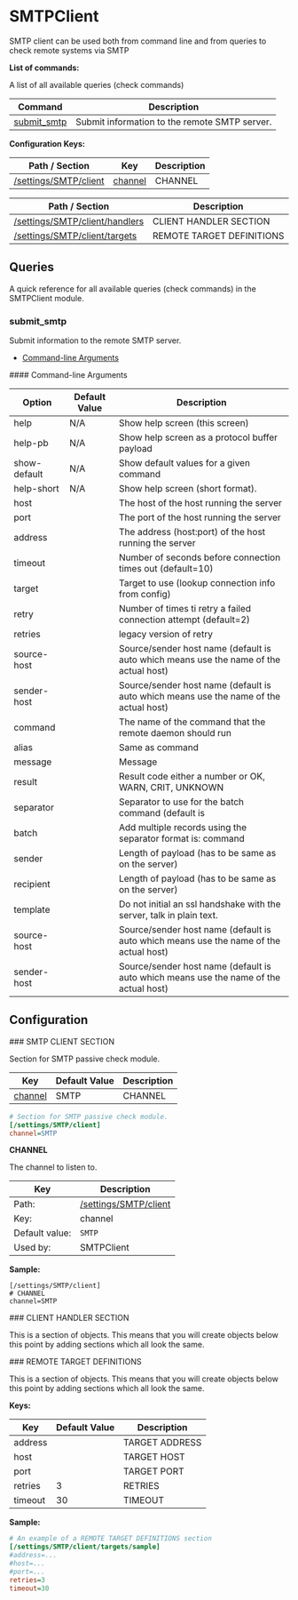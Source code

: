 # SMTPClient

SMTP client can be used both from command line and from queries to check remote systems via SMTP



**List of commands:**

A list of all available queries (check commands)

| Command                     | Description                                   |
|-----------------------------|-----------------------------------------------|
| [submit_smtp](#submit_smtp) | Submit information to the remote SMTP server. |




**Configuration Keys:**



    
    
    
| Path / Section                                  | Key                                       | Description |
|-------------------------------------------------|-------------------------------------------|-------------|
| [/settings/SMTP/client](#/settings/SMTP/client) | [channel](#/settings/SMTP/client_channel) | CHANNEL     |


| Path / Section                                                    | Description               |
|-------------------------------------------------------------------|---------------------------|
| [/settings/SMTP/client/handlers](#/settings/SMTP/client/handlers) | CLIENT HANDLER SECTION    |
| [/settings/SMTP/client/targets](#/settings/SMTP/client/targets)   | REMOTE TARGET DEFINITIONS |



## Queries

A quick reference for all available queries (check commands) in the SMTPClient module.

### submit_smtp

Submit information to the remote SMTP server.


* [Command-line Arguments](#submit_smtp_options)





<a name="submit_smtp_help"/>

<a name="submit_smtp_help-pb"/>

<a name="submit_smtp_show-default"/>

<a name="submit_smtp_help-short"/>

<a name="submit_smtp_host"/>

<a name="submit_smtp_port"/>

<a name="submit_smtp_address"/>

<a name="submit_smtp_timeout"/>

<a name="submit_smtp_target"/>

<a name="submit_smtp_retry"/>

<a name="submit_smtp_retries"/>

<a name="submit_smtp_source-host"/>

<a name="submit_smtp_sender-host"/>

<a name="submit_smtp_command"/>

<a name="submit_smtp_alias"/>

<a name="submit_smtp_message"/>

<a name="submit_smtp_result"/>

<a name="submit_smtp_separator"/>

<a name="submit_smtp_batch"/>

<a name="submit_smtp_sender"/>

<a name="submit_smtp_recipient"/>

<a name="submit_smtp_template"/>

<a name="submit_smtp_source-host"/>

<a name="submit_smtp_sender-host"/>

<a name="submit_smtp_options"/>
#### Command-line Arguments


| Option       | Default Value | Description                                                                           |
|--------------|---------------|---------------------------------------------------------------------------------------|
| help         | N/A           | Show help screen (this screen)                                                        |
| help-pb      | N/A           | Show help screen as a protocol buffer payload                                         |
| show-default | N/A           | Show default values for a given command                                               |
| help-short   | N/A           | Show help screen (short format).                                                      |
| host         |               | The host of the host running the server                                               |
| port         |               | The port of the host running the server                                               |
| address      |               | The address (host:port) of the host running the server                                |
| timeout      |               | Number of seconds before connection times out (default=10)                            |
| target       |               | Target to use (lookup connection info from config)                                    |
| retry        |               | Number of times ti retry a failed connection attempt (default=2)                      |
| retries      |               | legacy version of retry                                                               |
| source-host  |               | Source/sender host name (default is auto which means use the name of the actual host) |
| sender-host  |               | Source/sender host name (default is auto which means use the name of the actual host) |
| command      |               | The name of the command that the remote daemon should run                             |
| alias        |               | Same as command                                                                       |
| message      |               | Message                                                                               |
| result       |               | Result code either a number or OK, WARN, CRIT, UNKNOWN                                |
| separator    |               | Separator to use for the batch command (default is |)                                 |
| batch        |               | Add multiple records using the separator format is: command|result|message            |
| sender       |               | Length of payload (has to be same as on the server)                                   |
| recipient    |               | Length of payload (has to be same as on the server)                                   |
| template     |               | Do not initial an ssl handshake with the server, talk in plain text.                  |
| source-host  |               | Source/sender host name (default is auto which means use the name of the actual host) |
| sender-host  |               | Source/sender host name (default is auto which means use the name of the actual host) |






## Configuration

<a name="/settings/SMTP/client"/>
### SMTP CLIENT SECTION

Section for SMTP passive check module.




| Key                                       | Default Value | Description |
|-------------------------------------------|---------------|-------------|
| [channel](#/settings/SMTP/client_channel) | SMTP          | CHANNEL     |



```ini
# Section for SMTP passive check module.
[/settings/SMTP/client]
channel=SMTP

```




<a name="/settings/SMTP/client_channel"/>

**CHANNEL**

The channel to listen to.





| Key            | Description                                     |
|----------------|-------------------------------------------------|
| Path:          | [/settings/SMTP/client](#/settings/SMTP/client) |
| Key:           | channel                                         |
| Default value: | `SMTP`                                          |
| Used by:       | SMTPClient                                      |


**Sample:**

```
[/settings/SMTP/client]
# CHANNEL
channel=SMTP
```


<a name="/settings/SMTP/client/handlers"/>
### CLIENT HANDLER SECTION




This is a section of objects. This means that you will create objects below this point by adding sections which all look the same.






<a name="/settings/SMTP/client/targets"/>
### REMOTE TARGET DEFINITIONS




This is a section of objects. This means that you will create objects below this point by adding sections which all look the same.


**Keys:**


| Key     | Default Value | Description    |
|---------|---------------|----------------|
| address |               | TARGET ADDRESS |
| host    |               | TARGET HOST    |
| port    |               | TARGET PORT    |
| retries | 3             | RETRIES        |
| timeout | 30            | TIMEOUT        |


**Sample:**

```ini
# An example of a REMOTE TARGET DEFINITIONS section
[/settings/SMTP/client/targets/sample]
#address=...
#host=...
#port=...
retries=3
timeout=30

```






